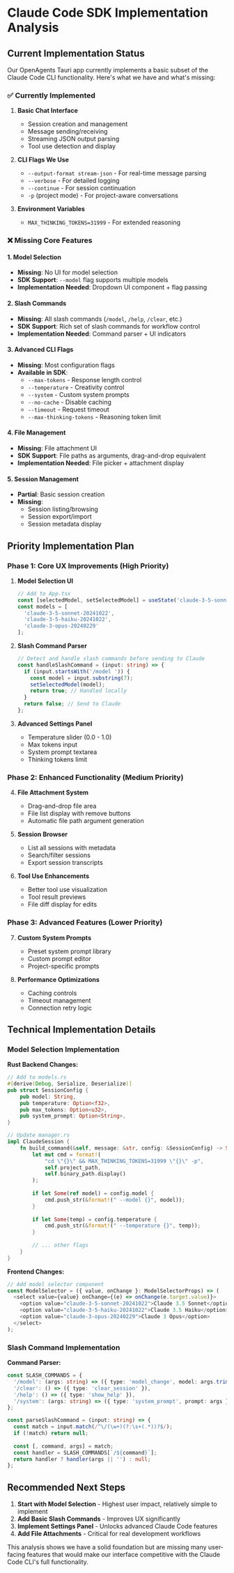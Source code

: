 # Claude Code SDK Implementation Analysis

## Current Implementation Status

Our OpenAgents Tauri app currently implements a basic subset of the Claude Code CLI functionality. Here's what we have and what's missing:

### ✅ Currently Implemented

1. **Basic Chat Interface**
   - Session creation and management
   - Message sending/receiving
   - Streaming JSON output parsing
   - Tool use detection and display

2. **CLI Flags We Use**
   - `--output-format stream-json` - For real-time message parsing
   - `--verbose` - For detailed logging
   - `--continue` - For session continuation
   - `-p` (project mode) - For project-aware conversations

3. **Environment Variables**
   - `MAX_THINKING_TOKENS=31999` - For extended reasoning

### ❌ Missing Core Features

#### 1. Model Selection
- **Missing**: No UI for model selection
- **SDK Support**: `--model` flag supports multiple models
- **Implementation Needed**: Dropdown UI component + flag passing

#### 2. Slash Commands
- **Missing**: All slash commands (`/model`, `/help`, `/clear`, etc.)
- **SDK Support**: Rich set of slash commands for workflow control
- **Implementation Needed**: Command parser + UI indicators

#### 3. Advanced CLI Flags
- **Missing**: Most configuration flags
- **Available in SDK**:
  - `--max-tokens` - Response length control
  - `--temperature` - Creativity control  
  - `--system` - Custom system prompts
  - `--no-cache` - Disable caching
  - `--timeout` - Request timeout
  - `--max-thinking-tokens` - Reasoning token limit

#### 4. File Management
- **Missing**: File attachment UI
- **SDK Support**: File paths as arguments, drag-and-drop equivalent
- **Implementation Needed**: File picker + attachment display

#### 5. Session Management
- **Partial**: Basic session creation
- **Missing**: 
  - Session listing/browsing
  - Session export/import
  - Session metadata display

## Priority Implementation Plan

### Phase 1: Core UX Improvements (High Priority)

1. **Model Selection UI**
   ```typescript
   // Add to App.tsx
   const [selectedModel, setSelectedModel] = useState('claude-3-5-sonnet-20241022');
   const models = [
     'claude-3-5-sonnet-20241022',
     'claude-3-5-haiku-20241022', 
     'claude-3-opus-20240229'
   ];
   ```

2. **Slash Command Parser**
   ```typescript
   // Detect and handle slash commands before sending to Claude
   const handleSlashCommand = (input: string) => {
     if (input.startsWith('/model ')) {
       const model = input.substring(7);
       setSelectedModel(model);
       return true; // Handled locally
     }
     return false; // Send to Claude
   };
   ```

3. **Advanced Settings Panel**
   - Temperature slider (0.0 - 1.0)
   - Max tokens input
   - System prompt textarea
   - Thinking tokens limit

### Phase 2: Enhanced Functionality (Medium Priority)

4. **File Attachment System**
   - Drag-and-drop file area
   - File list display with remove buttons
   - Automatic file path argument generation

5. **Session Browser**
   - List all sessions with metadata
   - Search/filter sessions
   - Export session transcripts

6. **Tool Use Enhancements**
   - Better tool use visualization
   - Tool result previews
   - File diff display for edits

### Phase 3: Advanced Features (Lower Priority)

7. **Custom System Prompts**
   - Preset system prompt library
   - Custom prompt editor
   - Project-specific prompts

8. **Performance Optimizations**
   - Caching controls
   - Timeout management
   - Connection retry logic

## Technical Implementation Details

### Model Selection Implementation

**Rust Backend Changes:**
```rust
// Add to models.rs
#[derive(Debug, Serialize, Deserialize)]
pub struct SessionConfig {
    pub model: String,
    pub temperature: Option<f32>,
    pub max_tokens: Option<u32>,
    pub system_prompt: Option<String>,
}

// Update manager.rs
impl ClaudeSession {
    fn build_command(&self, message: &str, config: &SessionConfig) -> String {
        let mut cmd = format!(
            "cd \"{}\" && MAX_THINKING_TOKENS=31999 \"{}\" -p",
            self.project_path, 
            self.binary_path.display()
        );
        
        if let Some(ref model) = config.model {
            cmd.push_str(&format!(" --model {}", model));
        }
        
        if let Some(temp) = config.temperature {
            cmd.push_str(&format!(" --temperature {}", temp));
        }
        
        // ... other flags
    }
}
```

**Frontend Changes:**
```typescript
// Add model selector component
const ModelSelector = ({ value, onChange }: ModelSelectorProps) => (
  <select value={value} onChange={(e) => onChange(e.target.value)}>
    <option value="claude-3-5-sonnet-20241022">Claude 3.5 Sonnet</option>
    <option value="claude-3-5-haiku-20241022">Claude 3.5 Haiku</option>
    <option value="claude-3-opus-20240229">Claude 3 Opus</option>
  </select>
);
```

### Slash Command Implementation

**Command Parser:**
```typescript
const SLASH_COMMANDS = {
  '/model': (args: string) => ({ type: 'model_change', model: args.trim() }),
  '/clear': () => ({ type: 'clear_session' }),
  '/help': () => ({ type: 'show_help' }),
  '/system': (args: string) => ({ type: 'system_prompt', prompt: args }),
};

const parseSlashCommand = (input: string) => {
  const match = input.match(/^\/(\w+)(?:\s+(.*))?$/);
  if (!match) return null;
  
  const [, command, args] = match;
  const handler = SLASH_COMMANDS[`/${command}`];
  return handler ? handler(args || '') : null;
};
```

## Recommended Next Steps

1. **Start with Model Selection** - Highest user impact, relatively simple to implement
2. **Add Basic Slash Commands** - Improves UX significantly  
3. **Implement Settings Panel** - Unlocks advanced Claude Code features
4. **Add File Attachments** - Critical for real development workflows

This analysis shows we have a solid foundation but are missing many user-facing features that would make our interface competitive with the Claude Code CLI's full functionality.
